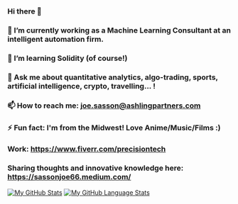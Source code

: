 ### Hi there 👋


### 🔭 I’m currently working as a Machine Learning Consultant at an intelligent automation firm. 
### 🌱 I’m learning Solidity (of course!)
### 💬 Ask me about quantitative analytics, algo-trading, sports, artificial intelligence, crypto, travelling... !
### 📫 How to reach me: joe.sasson@ashlingpartners.com
### ⚡ Fun fact: I'm from the Midwest! Love Anime/Music/Films :)

### Work: https://www.fiverr.com/precisiontech

### Sharing thoughts and innovative knowledge here: https://sassonjoe66.medium.com/

[![My GitHub Stats](https://github-readme-stats.vercel.app/api/?username=j0sephsasson&count_private=true&theme=tokyonight&showicons=true)]()
[![My GitHub Language Stats](https://github-readme-stats.vercel.app/api/top-langs/?username=j0sephsasson&langs_count=5&theme=tokyonight)]()
